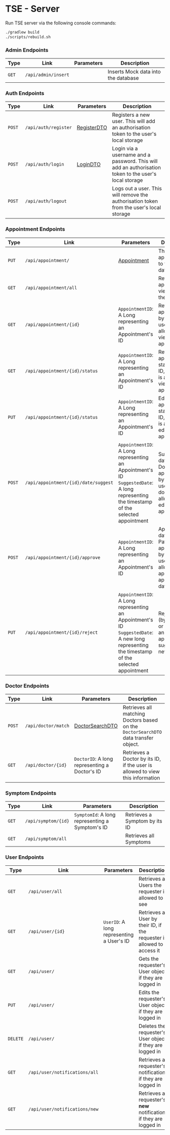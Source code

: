 # TSE - Server

Run TSE server via the following console commands:

```bash
./gradlew build
./scripts/rebuild.sh
```

### Admin Endpoints

| Type  | Link                | Parameters | Description                         |
|-------|---------------------|------------|-------------------------------------|
| `GET` | `/api/admin/insert` |            | Inserts Mock data into the database |

### Auth Endpoints

| Type   | Link                 | Parameters                                                             | Description                                                                                           |
|--------|----------------------|------------------------------------------------------------------------|-------------------------------------------------------------------------------------------------------|
| `POST` | `/api/auth/register` | [RegisterDTO](./src/main/kotlin/cmp2804/tse/server/dto/RegisterDTO.kt) | Registers a new user. This will add an authorisation token to the user's local storage                |
| `POST` | `/api/auth/login`    | [LoginDTO](./src/main/kotlin/cmp2804/tse/server/dto/LoginDTO.kt)       | Login via a username and a password. This will add an authorisation token to the user's local storage |
| `POST` | `/api/auth/logout`   |                                                                        | Logs out a user. This will remove the authorisation token from the user's local storage               |

### Appointment Endpoints

| Type   | Link                                 | Parameters                                                                                                                                        | Description                                                                                                                 |
|--------|--------------------------------------|---------------------------------------------------------------------------------------------------------------------------------------------------|-----------------------------------------------------------------------------------------------------------------------------|
| `PUT`  | `/api/appointment/`                  | [Appointment](./src/main/kotlin/cmp2804/tse/server/storage/appointments/Appointment.kt)                                                           | This adds an appointment to the database                                                                                    |
| `GET`  | `/api/appointment/all`               |                                                                                                                                                   | Retrieves all appointments viewable by the sender                                                                           |
| `GET`  | `/api/appointment/{id}`              | `AppointmentID`: A Long representing an Appointment's ID                                                                                          | Retrieves an appointment by its ID, if the user is allowed to view this appointment                                         |
| `GET`  | `/api/appointment/{id}/status`       | `AppointmentID`: A Long representing an Appointment's ID                                                                                          | Retrieves an appointment's status by its ID, if the user is allowed to view this appointment                                |
| `PUT`  | `/api/appointment/{id}/status`       | `AppointmentID`: A Long representing an Appointment's ID                                                                                          | Edit's an appointment's status by its ID, if the user is allowed to edit this appointment                                   |
| `POST` | `/api/appointment/{id}/date/suggest` | `AppointmentID`: A Long representing an Appointment's ID <br/> `SuggestedDate`: A long representing the timestamp of the selected appointment     | Suggests a date (by a Doctor) for an appointment by its ID, if the user is a doctor and is allowed to edit this appointment |
| `POST` | `/api/appointment/{id}/approve`      | `AppointmentID`: A Long representing an Appointment's ID                                                                                          | Approves a date (by a Patient) for an appointment by its ID. if the user is allowed to approve appointment dates            |
| `PUT`  | `/api/appointment/{id}/reject`       | `AppointmentID`: A Long representing an Appointment's ID <br/> `SuggestedDate`: A new long representing the timestamp of the selected appointment | Rejects a date (by a Patient or Doctor) for an appointment, suggesting a new one.                                           |

### Doctor Endpoints

| Type   | Link                | Parameters                                                                     | Description                                                                         |
|--------|---------------------|--------------------------------------------------------------------------------|-------------------------------------------------------------------------------------|
| `POST` | `/api/doctor/match` | [DoctorSearchDTO](./src/main/kotlin/cmp2804/tse/server/dto/DoctorSearchDTO.kt) | Retrieves all matching Doctors based on the `DoctorSearchDTO` data transfer object. |
| `GET`  | `/api/doctor/{id}`  | `DoctorID`: A long representing a Doctor's ID                                  | Retrieves a Doctor by its ID, if the user is allowed to view this information       |

### Symptom Endpoints

| Type  | Link                | Parameters                                      | Description                   |
|-------|---------------------|-------------------------------------------------|-------------------------------|
| `GET` | `/api/symptom/{id}` | `SymptomId`: A long representing a Symptom's ID | Retrieves a Symptom by its ID |
| `GET` | `/api/symptom/all`  |                                                 | Retrieves all Symptoms        |

### User Endpoints

| Type     | Link                          | Parameters                                | Description                                                            |
|----------|-------------------------------|-------------------------------------------|------------------------------------------------------------------------|
| `GET`    | `/api/user/all`               |                                           | Retrieves all Users the requester is allowed to see                    |
| `GET`    | `/api/user/{id}`              | `UserID`: A long representing a User's ID | Retrieves a User by their ID, if the requester is allowed to access it |
| `GET`    | `/api/user/`                  |                                           | Gets the requester's User object if they are logged in                 |
| `PUT`    | `/api/user/`                  |                                           | Edits the requester's User object if they are logged in                |
| `DELETE` | `/api/user/`                  |                                           | Deletes the requester's User object if they are logged in              |
| `GET`    | `/api/user/notifications/all` |                                           | Retrieves all requester's notifications if they are logged in          |
| `GET`    | `/api/user/notifications/new` |                                           | Retrieves all requester's **new** notifications if they are logged in  |

